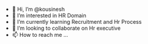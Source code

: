 - 👋 Hi, I’m @kousinesh
- 👀 I’m interested in HR Domain
- 🌱 I’m currently learning Recruitment and Hr Process
- 💞️ I’m looking to collaborate on Hr executive
- 📫 How to reach me ...

<!---
kousinesh/kousinesh is a ✨ special ✨ repository because its `README.md` (this file) appears on your GitHub profile.
You can click the Preview link to take a look at your changes.
--->
